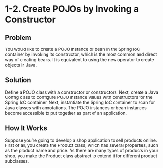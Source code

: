 # 1-2. Create POJOs by Invoking a Constructor
## Problem
You would like to create a POJO instance or bean in the Spring IoC container by invoking its constructor, which is the most common and direct way of creating beans. It is equivalent to using the new operator to create objects in Java.

## Solution
Define a POJO class with a constructor or constructors. Next, create a Java Config class to configure POJO instance values with constructors for the Spring IoC container. Next, instantiate the Spring IoC container to scan for Java classes with annotations. The POJO instances or bean instances become accessible to put together as part of an application.


## How It Works
Suppose you’re going to develop a shop application to sell products online. First of all, you create the Product class, which has several properties, such as the product name and price. As there are many types of products in your shop, you make the Product class abstract to extend it for different product subclasses.
